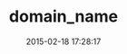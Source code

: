 ---
layout: post
title:  "domain_name"
repo:   "knu/ruby-domain_name"
date:   2015-02-18 17:28:17
gemurl: https://github.com/knu/ruby-domain_name
---